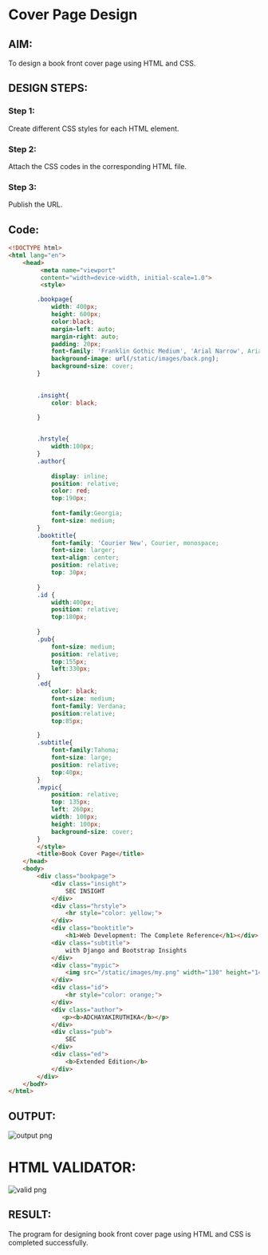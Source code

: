 # Cover Page Design
## AIM:
To design a book front cover page using HTML and CSS.

## DESIGN STEPS:

### Step 1:
Create different CSS styles for each HTML element.

### Step 2:
 Attach the CSS codes in the corresponding HTML file.

### Step 3:
Publish the URL.

## Code:
```html
<!DOCTYPE html>
<html lang="en">
    <head>
         <meta name="viewport" 
         content="width=device-width, initial-scale=1.0">
         <style>

        .bookpage{
            width: 400px;
            height: 600px;
            color:black;
            margin-left: auto;
            margin-right: auto;
            padding: 20px;
            font-family: 'Franklin Gothic Medium', 'Arial Narrow', Arial, sans-serif;
            background-image: url(/static/images/back.png);
            background-size: cover;
        }
            

        .insight{
            color: black;

        }

        
        .hrstyle{
            width:100px;
        }
        .author{
        
            display: inline;
            position: relative;
            color: red;
            top:190px;
            
            font-family:Georgia;
            font-size: medium;
        }
        .booktitle{
            font-family: 'Courier New', Courier, monospace;
            font-size: larger;
            text-align: center;
            position: relative;
            top: 30px;
        
        }
        .id {
            width:400px;
            position: relative;
            top:180px;
            
        }
        .pub{
            font-size: medium;
            position: relative;
            top:155px;
            left:330px;
        }
        .ed{
            color: black;
            font-size: medium;
            font-family: Verdana;
            position:relative;
            top:85px;

        }
        .subtitle{
            font-family:Tahoma;
            font-size: large;
            position: relative;
            top:40px;
        }
        .mypic{
            position: relative;
            top: 135px;
            left: 260px;
            width: 100px;
            height: 100px;
            background-size: cover;
        }
        </style>
        <title>Book Cover Page</title>
    </head>
    <body>
        <div class="bookpage">
            <div class="insight">
                SEC INSIGHT
            </div>
            <div class="hrstyle">
                <hr style="color: yellow;">
            </div>
            <div class="booktitle">
                <h1>Web Development: The Complete Reference</h1></div>
            <div class="subtitle">
                with Django and Bootstrap Insights
            </div>
            <div class="mypic">
                <img src="/static/images/my.png" width="130" height="145" alt="">
            </div>
            <div class="id">
                <hr style="color: orange;">
            </div>
            <div class="author">
               <p><b>ADCHAYAKIRUTHIKA</b></p>
            </div>
            <div class="pub">
                SEC
            </div>
            <div class="ed">
                <b>Extended Edition</b>
            </div>
        </div>
    </bodY>
</html>
```

## OUTPUT:
![output png](https://github.com/Adchayakiruthika/cover/assets/138849219/c360bed3-f411-455e-9ffc-d51991bd6493)

# HTML VALIDATOR:
![valid png](https://github.com/Adchayakiruthika/cover/assets/138849219/8b1a6e4d-55ba-404f-9efc-b2dd78dd5c03)


## RESULT:
The program for designing book front cover page using HTML and CSS is completed successfully.
